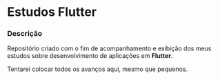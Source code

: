 # Estudos Flutter

### Descrição

Repositório criado com o fim de acompanhamento e exibição dos meus estudos sobre desenvolvimento de aplicações em **Flutter**. 

Tentarei colocar todos os avanços aqui, mesmo que pequenos.

